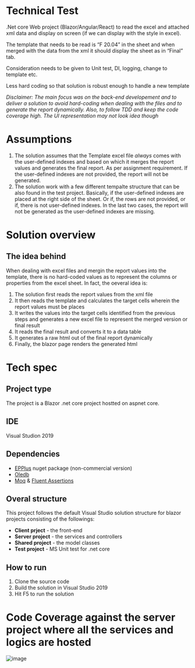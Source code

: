 # Technical Test
.Net core Web project (Blazor/Angular/React) to read the excel and attached xml data and display on screen (if we can display with the style in excel).

The template that needs to be read is “F 20.04” in the sheet and when merged with the data from the xml it should display the sheet as in “Final” tab.

Consideration needs to be given to Unit test, DI, logging, change to template etc.

Less hard coding so that solution is robust enough to handle a new template

_Disclaimer: The main focus was on the back-end developement and to deliver a solution to avoid hard-coding when dealing with the files and to generate the report dynamically. Also, to follow TDD and keep the code coverage high. The UI representation may not look idea though_

# Assumptions
1. The solution assumes that the Template excel file _always_ comes with the user-defined indexes and based on which it merges the report values and generates the final report. As per assignment requirement. If the user-defined indexes are not provided, the report will not be generated.
2. The solution work with a few different tempalte structure that can be also found in the test project. Basically, if the user-defined indexes are placed at the right side of the sheet. Or if, the rows are not provided, or if, there is not user-defined indexes. In the last two cases, the report will not be generated as the user-defined indexes are missing.

# Solution overview

## The idea behind
When dealing with excel files and mergin the report values into the template, there is no hard-coded values as to represent the columns or properties from the excel sheet. In fact, the oeveral idea is: 
1. The solution first reads the report values from the xml file
2. It then reads the template and calculates the target cells wherein the report values must be places
3. It writes the values into the target cells identified from the previous steps and generates a new excel file to represent the merged version or final result
4. It reads the final result and converts it to a data table
5. It generates a raw html out of the final report dynamically
6. Finally, the blazor page renders the generated html 

# Tech spec

## Project type
The project is a Blazor .net core project hostted on aspnet core. 

## IDE
Visual Studion 2019

## Dependencies
- [EPPlus](https://www.nuget.org/packages/EPPlus) nuget package (non-commercial version)
- [Oledb](https://www.nuget.org/packages/System.Data.OleDb/)
- [Moq](https://www.nuget.org/packages/moq/) & [Fluent Assertions](https://www.nuget.org/packages/FluentAssertions/)

## Overal structure
This project follows the default Visual Studio solution structure for blazor projects consisting of the followings:
- **Client prject** - the front-end
- **Server project** - the services and controllers
- **Shared project** - the model classes 
- **Test project** - MS Unit test for .net core

## How to run
1. Clone the source code
2. Build the solution in Visual Studio 2019
3. Hit F5 to run the solution

# Code Coverage against the server project where all the services and logics are hosted
![image](https://user-images.githubusercontent.com/7995157/120728525-066fcb00-c4d5-11eb-981f-227d32084dbd.png)
